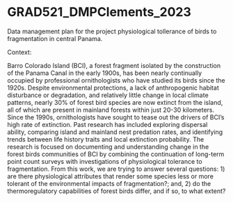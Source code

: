 # GRAD521_DMPClements_2023

Data management plan for the project physiological tollerance of birds to fragmentation in central Panama.

Context:

Barro Colorado Island (BCI), a forest fragment isolated by the construction of the Panama Canal in the early 1900s, has been nearly continually occupied by professional ornithologists who have studied its birds since the 1920s. Despite environmental protections, a lack of anthropogenic habitat disturbance or degradation, and relatively little change in local climate patterns, nearly 30% of forest bird species are now extinct from the island, all of which are present in mainland forests within just 20-30 kilometers. Since the 1990s, ornithologists have sought to tease out the drivers of BCI’s high rate of extinction. Past research has included exploring dispersal ability, comparing island and mainland nest predation rates, and identifying trends between life history traits and local extinction probability. The research is focused on documenting and understanding change in the forest birds communities of BCI by combining the continuation of long-term point count surveys with investigations of physiological tolerance to fragmentation. From this work, we are trying to answer several questions: 1) are there physiological attributes that render some species less or more tolerant of the environmental impacts of fragmentation?; and, 2) do the thermoregulatory capabilities of forest birds differ, and if so, to what extent?


